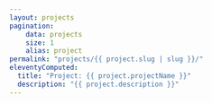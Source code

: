 ```yaml
---
layout: projects
pagination:
    data: projects
    size: 1
    alias: project
permalink: "projects/{{ project.slug | slug }}/"
eleventyComputed:
  title: "Project: {{ project.projectName }}"
  description: "{{ project.description }}"
---
```


